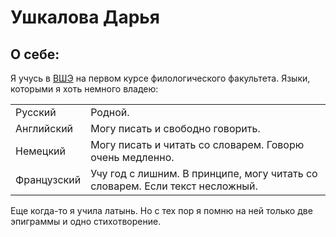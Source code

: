 # Ушкалова Дарья
## О себе:
Я учусь в <a href="http://hse.ru/">ВШЭ</a> на первом курсе филологического факультета. Языки, которыми я хоть немного владею:
<table>
  <tr>
  <td>Русский</td> <td>Родной.</td>
  </tr>
  <tr>
  <tr>
  <td>Английский</td> <td>Могу писать и свободно говорить.</td>
  </tr>
  <tr>
  <td>Немецкий</td> <td>Могу писать и читать со словарем. Говорю очень медленно.</td>
  </tr>
  <tr>
  <td>Французский</td> <td>Учу год с лишним. В принципе, могу читать со словарем. Если текст несложный.</td>
  </tr>
 </table>
 
 Еще когда-то я учила латынь. Но с тех пор я помню на ней только две эпиграммы и одно стихотворение.
 
 
